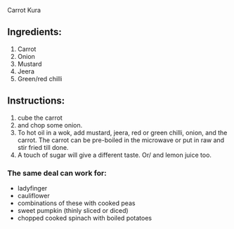 Carrot Kura

## Ingredients:

1. Carrot
2. Onion
3. Mustard
4. Jeera
5. Green/red chilli

## Instructions:

1. cube the carrot
2.  and chop some onion. 
3. To hot oil in a wok, add mustard, jeera, red or green chilli, onion, and the carrot. The carrot can be pre-boiled in the microwave or put in raw and stir fried till done. 
4. A touch of sugar will give a different taste. Or/ and lemon juice too.

### The same deal can work for:

- ladyfinger
- cauliflower
- combinations of these with cooked peas
- sweet pumpkin (thinly sliced or diced)
- chopped cooked spinach with boiled potatoes
